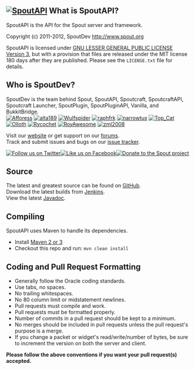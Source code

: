 [![SpoutAPI][Project Logo]][Website]
What is SpoutAPI?
-----------------
SpoutAPI is the API for the Spout server and framework.

Copyright (c) 2011-2012, SpoutDev <http://www.spout.org>

SpoutAPI is licensed under [GNU LESSER GENERAL PUBLIC LICENSE Version 3][License], but with a provision that files are released under the MIT license 180 days after they are published. Please see the `LICENSE.txt` file for details.

Who is SpoutDev?
----------------
SpoutDev is the team behind Spout, SpoutAPI, Spoutcraft, SpoutcraftAPI, Spoutcraft Launcher, SpoutPlugin, SpoutPluginAPI, Vanilla, and BukkitBridge.  
[![Afforess](https://secure.gravatar.com/avatar/ea0be49e1e4deac42ed9204ffd95b56c?d=mm&r=pg&s=48)](http://forums.spout.org/members/afforess.2/) 
[![alta189](https://secure.gravatar.com/avatar/7a087430b2bf9456b8879c5469aadb95?d=mm&r=pg&s=48)](http://forums.spout.org/members/alta189.3/) 
[![Wulfspider](https://secure.gravatar.com/avatar/6f2a0dcb60cd1ebee57875f9326bc98c?d=mm&r=pg&s=48)](http://forums.spout.org/members/wulfspider.1/) 
[![raphfrk](https://secure.gravatar.com/avatar/68186a30d5a714f6012a9c48d2b10630?d=mm&r=pg&s=48)](http://forums.spout.org/members/raphfrk.601/) 
[![narrowtux](https://secure.gravatar.com/avatar/f110a5b8feacea25275521f4efd0d7f2?d=mm&r=pg&s=48)](http://forums.spout.org/members/narrowtux.5/) 
[![Top_Cat](https://secure.gravatar.com/avatar/defeffc70d775f6df95b68f0ece46c9e?d=mm&r=pg&s=48)](http://forums.spout.org/members/top_cat.4/) 
[![Olloth](https://secure.gravatar.com/avatar/fa8429add105b86cf3b61dbe15638812?d=mm&r=pg&s=48)](http://forums.spout.org/members/olloth.6/) 
[![Rycochet](https://secure.gravatar.com/avatar/b06c12e72953e0edd3054a8645d76791?d=mm&r=pg&s=48)](http://forums.spout.org/members/rycochet.10/)
[![RoyAwesome](https://secure.gravatar.com/avatar/6d258213c33a16465021daa8df299a0d?d=mm&r=pg&s=48)](http://forums.spout.org/members/royawesome.8/)
[![zml2008](https://secure.gravatar.com/avatar/2320ab48d0715a4e9c73b7ec13fd6f3a?d=mm&r=pg&s=48)](http://forums.spout.org/members/zml2008.14/)

Visit our [website][Website] or get support on our [forums][Forums].  
Track and submit issues and bugs on our [issue tracker][Issues].

[![Follow us on Twitter][Twitter Logo]][Twitter][![Like us on Facebook][Facebook Logo]][Facebook][![Donate to the Spout project][Donate Logo]][Donate]

Source
------
The latest and greatest source can be found on [GitHub].  
Download the latest builds from [Jenkins].  
View the latest [Javadoc].

Compiling
---------
SpoutAPI uses Maven to handle its dependencies.

* Install [Maven 2 or 3](http://maven.apache.org/download.html)  
* Checkout this repo and run: `mvn clean install`

Coding and Pull Request Formatting
----------------------------------
* Generally follow the Oracle coding standards.
* Use tabs, no spaces.
* No trailing whitespaces.
* No 80 column limit or midstatement newlines.
* Pull requests must compile and work.
* Pull requests must be formatted properly.
* Number of commits in a pull request should be kept to a minimum.
* No merges should be included in pull requests unless the pull request's purpose is a merge.
* If you change a packet or widget's read/write/number of bytes, be sure to increment the version on both the server and client.

**Please follow the above conventions if you want your pull request(s) accepted.**

[Project Logo]: http://cdn.spout.org/img/logo/spout_327x150.png
[License]: http://www.gnu.org/licenses/lgpl.html
[Website]: http://www.spout.org
[Forums]: http://forums.spout.org
[GitHub]: https://github.com/SpoutDev/SpoutAPI
[Javadoc]: http://jd.spout.org/latest
[Jenkins]: http://spout.in/ci
[Issues]: http://spout.in/issues
[Twitter]: http://spout.in/twitter
[Twitter Logo]: http://cdn.spout.org/img/button/twitter_follow_us.png
[Facebook]: http://spout.in/facebook
[Facebook Logo]: http://cdn.spout.org/img/button/facebook_like_us.png
[Donate]: https://www.paypal.com/cgi-bin/webscr?hosted_button_id=QNJH72R72TZ64&item_name=SpoutAPI+donation+%28from+github.com%29&cmd=_s-xclick
[Donate Logo]: http://cdn.spout.org/img/button/donate_paypal_96x96.png
